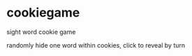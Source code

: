 # cookiegame

sight word cookie game

randomly hide one word within cookies, click to reveal by turn

